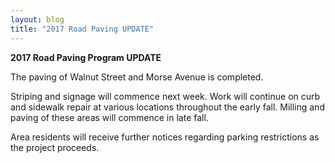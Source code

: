 ```yaml
---
layout: blog
title: "2017 Road Paving UPDATE"
---
```


**2017 Road Paving Program UPDATE**

 
The paving of Walnut Street and Morse Avenue is completed. 

Striping and signage will commence next week.
Work will continue on curb and sidewalk repair at various locations throughout the early fall. Milling and paving of these areas will commence in late fall.  

Area residents will receive further notices regarding parking restrictions as the project proceeds.
